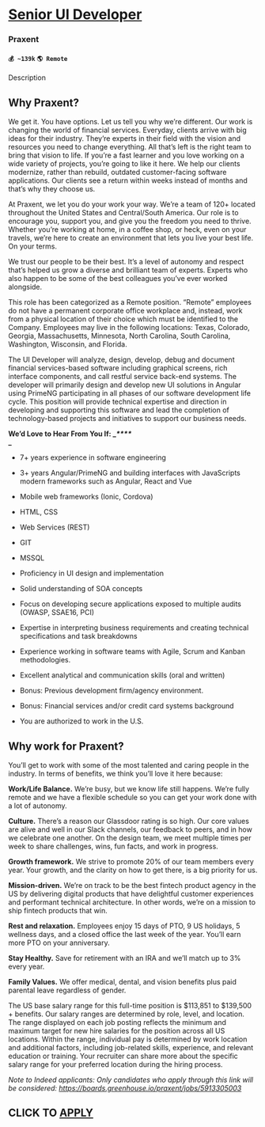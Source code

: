 # [Senior UI Developer](https://www.remotewlb.com/apply/senior-ui-developer-79868)  
### Praxent  
#### `💰 ~139k` `🌎 Remote`  

Description

## **Why Praxent?**

We get it. You have options. Let us tell you why we’re different. Our work is changing the world of financial services. Everyday, clients arrive with big ideas for their industry. They’re experts in their field with the vision and resources you need to change everything. All that’s left is the right team to bring that vision to life. If you’re a fast learner and you love working on a wide variety of projects, you’re going to like it here. We help our clients modernize, rather than rebuild, outdated customer-facing software applications. Our clients see a return within weeks instead of months and that’s why they choose us.

At Praxent, we let you do your work your way. We’re a team of 120+ located throughout the United States and Central/South America. Our role is to encourage you, support you, and give you the freedom you need to thrive. Whether you’re working at home, in a coffee shop, or heck, even on your travels, we’re here to create an environment that lets you live your best life. On your terms.

We trust our people to be their best. It’s a level of autonomy and respect that’s helped us grow a diverse and brilliant team of experts. Experts who also happen to be some of the best colleagues you’ve ever worked alongside.

This role has been categorized as a Remote position. “Remote” employees do not have a permanent corporate office workplace and, instead, work from a physical location of their choice which must be identified to the Company. Employees may live in the following locations: Texas, Colorado, Georgia, Massachusetts, Minnesota, North Carolina, South Carolina, Washington, Wisconsin, and Florida.

The UI Developer will analyze, design, develop, debug and document financial services-based software including graphical screens, rich interface components, and call restful service back-end systems. The developer will primarily design and develop new UI solutions in Angular using PrimeNG participating in all phases of our software development life cycle. This position will provide technical expertise and direction in developing and supporting this software and lead the completion of technology-based projects and initiatives to support our business needs.

**We’d Love to Hear From You If: __****_  
_**  

  * 7+ years experience in software engineering  

  * 3+ years Angular/PrimeNG and building interfaces with JavaScripts modern frameworks such as Angular, React and Vue
  * Mobile web frameworks (Ionic, Cordova) 
  * HTML, CSS 
  * Web Services (REST) 
  * GIT 
  * MSSQL 
  * Proficiency in UI design and implementation 
  * Solid understanding of SOA concepts 
  * Focus on developing secure applications exposed to multiple audits (OWASP, SSAE16, PCI) 
  * Expertise in interpreting business requirements and creating technical specifications and task breakdowns 
  * Experience working in software teams with Agile, Scrum and Kanban methodologies.
  * Excellent analytical and communication skills (oral and written) 
  * Bonus: Previous development firm/agency environment.
  * Bonus: Financial services and/or credit card systems background 
  * You are authorized to work in the U.S.

##

## **Why work for Praxent?**

You’ll get to work with some of the most talented and caring people in the industry. In terms of benefits, we think you’ll love it here because:

**Work/Life Balance.** We’re busy, but we know life still happens. We’re fully remote and we have a flexible schedule so you can get your work done with a lot of autonomy.

**Culture.** There’s a reason our Glassdoor rating is so high. Our core values are alive and well in our Slack channels, our feedback to peers, and in how we celebrate one another. On the design team, we meet multiple times per week to share challenges, wins, fun facts, and work in progress.

**Growth framework.** We strive to promote 20% of our team members every year. Your growth, and the clarity on how to get there, is a big priority for us.

**Mission-driven.** We’re on track to be the best fintech product agency in the US by delivering digital products that have delightful customer experiences and performant technical architecture. In other words, we’re on a mission to ship fintech products that win.

**Rest and relaxation.** Employees enjoy 15 days of PTO, 9 US holidays, 5 wellness days, and a closed office the last week of the year. You’ll earn more PTO on your anniversary.

**Stay Healthy.** Save for retirement with an IRA and we’ll match up to 3% every year.

**Family Values.** We offer medical, dental, and vision benefits plus paid parental leave regardless of gender.

The US base salary range for this full-time position is $113,851 to $139,500 + benefits. Our salary ranges are determined by role, level, and location. The range displayed on each job posting reflects the minimum and maximum target for new hire salaries for the position across all US locations. Within the range, individual pay is determined by work location and additional factors, including job-related skills, experience, and relevant education or training. Your recruiter can share more about the specific salary range for your preferred location during the hiring process.

_Note to Indeed applicants: Only candidates who apply through this link will be considered: https://boards.greenhouse.io/praxent/jobs/5913305003_

  
## CLICK TO [APPLY](https://www.remotewlb.com/apply/senior-ui-developer-79868)

